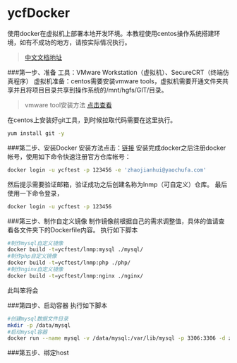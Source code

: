 # ycfDocker
使用docker在虚拟机上部署本地开发环境。本教程使用centos操作系统搭建环境，如有不成功的地方，请按实际情况执行。
>[中文文档地址](https://yeasy.gitbooks.io/docker_practice/content/index.html)


###第一步、准备
工具：VMware Workstation（虚拟机）、SecureCRT（终端仿真程序）
虚拟机准备：centos需要安装vmware tools，虚拟机需要开通文件夹共享并且将项目目录共享到操作系统的/mnt/hgfs/GIT/目录。
> vmware tool安装方法 [点击查看](https://github.com/zhaojianhui129/lnmp/blob/master/vmware%20tool%E5%AE%89%E8%A3%85.md)

在centos上安装好git工具，到时候拉取代码需要在这里执行。
```sh
yum install git -y
```


###第二步、安装Docker
安装方法点击：[链接](https://github.com/zhaojianhui129/docker/blob/master/centos7%E4%B8%8B%E5%AE%89%E8%A3%85%E6%9C%80%E6%96%B0%E7%89%88%E7%9A%84docker.md)
安装完成docker之后注册docker帐号，使用如下命令快速注册官方仓库帐号：
```sh
docker login -u ycftest -p 123456 -e 'zhaojianhui@yaochufa.com'
```
然后提示需要验证邮箱，验证成功之后创建名称为lnmp（可自定义）仓库。
最后使用一下命令登录，
```sh
docker login -u ycftest -p 123456
```

###第三步、制作自定义镜像
制作镜像前根据自己的需求调整值，具体的值请查看各文件夹下的Dockerfile内容。
执行如下脚本
```sh
#制作mysql自定义镜像
docker build -t=ycftest/lnmp:mysql ./mysql/
#制作php自定义镜像
docker build -t=ycftest/lnmp:php ./php/
#制作nginx自定义镜像
docker build -t=ycftest/lnmp:nginx ./nginx/
```
此叫笨将会

###第四步、启动容器
执行如下脚本
```sh
#创建mysql数据文件目录
mkdir -p /data/mysql
#启动mysql容器
docker run --name mysql -v /data/mysql:/var/lib/mysql -p 3306:3306 -d zhaojianhui/lnmp:mysql


```

###第五步、绑定host
